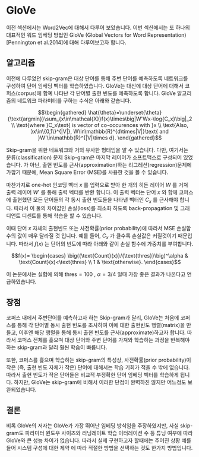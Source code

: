 # GloVe

이전 섹션에서는 Word2Vec에 대해서 다루어 보았습니다. 이번 섹션에서는 또 하나의 대표적인 워드 임베딩 방법인 GloVe (Global Vectors for Word Representation) [Pennington et al.2014]에 대해 다루어보고자 합니다. 

## 알고리즘

이전에 다루었던 skip-gram은 대상 단어를 통해 주변 단어를 예측하도록 네트워크를 구성하여 단어 임베딩 벡터를 학습하였습니다. GloVe는 대신에 대상 단어에 대해서 코퍼스(corpus)에 함꼐 나타난 각 단어별 출현 빈도를 예측하도록 합니다. GloVe 알고리즘의 네트워크 파라미터를 구하는 수식은 아래와 같습니다.

$$\begin{gathered}
\hat{\theta}=\underset{\theta}{\text{argmin}}\sum_{x\in\mathcal{X}}f(x)\times\big|W'Wx-\log{C_x}\big|_2 \\
\text{where }C_x\text{ is vector of co-occurences with }x \\ 
\text{Also, }x\in\{0,1\}^{|V|}, W\in\mathbb{R}^{d\times|V|}\text{ and }W'\in\mathbb{R}^{|V|\times d}.
\end{gathered}$$

Skip-gram을 위한 네트워크와 거의 유사한 형태임을 알 수 있습니다. 다만, 여기서는 분류(classification) 문제 <comment> Skip-gram은 마지막 레이어가 소프트맥스로 구성되어 있었습니다. </comment>가 아닌, 출현 빈도를 근사(approximation)하는 리그레션(regression)문제에 가깝기 때문에, Mean Square Error (MSE)를 사용한 것을 볼 수 있습니다. 

마찬가지로 one-hot 인코딩 벡터 $x$ 를 입력으로 받아 한 개의 히든 레이어 $W$ 를 거쳐 출력 레이어 $W'$ 를 통해 출력 벡터를 반환 합니다. 이 출력 벡터는 단어 $x$ 와 함께 코퍼스에 출현했던 모든 단어들의 각 동시 출현 빈도들을 나타낸 벡터인 $C_x$ 를 근사해야 합니다. 따라서 이 둘의 차이값인 손실(loss)를 최소화 하도록 back-propagation 및 그래디언트 디센트를 통해 학습을 할 수 있습니다.

이때 단어 $x$ 자체의 출현빈도 또는 사전확률(prior probability)에 따라서 MSE 손실함수의 값이 매우 달라질 것 입니다. 예를 들어, $C_x$ 가 클수록 손실값은 커질것이기 때문입니다. 따라서 $f(x)​$ 는 단어의 빈도에 따라 아래와 같이 손실 함수에 가중치를 부여합니다.

$$f(x)=
\begin{cases}
\big({\text{Count}(x)}/{\text{thres}}\big)^\alpha & \text{Count}(x)<\text{thres} \\
1 & \text{otherwise}.
\end{cases}$$

이 논문에서는 실험에 의해 $\text{thres}=100$ , $\alpha=3/4$ 일때 가장 좋은 결과가 나온다고 언급하였습니다.

## 장점

코퍼스 내에서 주변단어를 예측하고자 하는 Skip-gram과 달리, GloVe는 처음에 코퍼스를 통해 각 단어별 동시 출현 빈도를 조사하여 이에 대한 출현빈도 행렬(matrix)을 만들고, 이후엔 해당 행렬을 통해 동시 출현 빈도를 근사(approximate)하고자 합니다. 따라서 코퍼스 전체를 흝으며 대상 단어와 주변 단어를 가져와 학습하는 과정을 반복해야 하는 skip-gram과 달리 훨씬 학습이 빠릅니다.

또한, 코퍼스를 흝으며 학습하는 skip-gram의 특성상, 사전확률(prior probability)이 작은 (즉, 출현 빈도 자체가 작은) 단어에 대해서는 학습 기회가 적을 수 밖에 없습니다. 따라서 출현 빈도가 작은 단어들은 비교적 부정확한 단어 임베딩 벡터를 학습하게 됩니다. 하지만, GloVe는 skip-gram에 비해서 이러한 단점이 완벽하진 않지만 어느정도 보완되었습니다.

## 결론

비록 GloVe의 저자는 GloVe가 가장 뛰어난 임베딩 방식임을 주장하였지만, 사실 skip-gram도 파라미터 <comment> 윈도우 사이즈와 러닝레이트 학습 이터레이션 수 등 </comment> 튜닝 여부에 따라 GloVe와 큰 성능 차이가 없습니다. 따라서 실제 구현하고자 할때에는 주어진 상황<comment> 예를 들어 시스템 구성에 대한 제약 </comment>에 따라 적절한 방법을 선택하는 것도 한가지 방법입니다.
